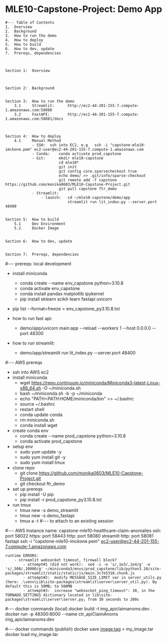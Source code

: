 # MLE10-Capstone-Project:  Demo App

    #--- Table of Contents
    1.  Overview
    2.  Background
    3.  How to run the demo
    4.  How to deploy
    5.  How to build
    6.  How to dev, update
    7.  Prereqs, dependencies



    Section 1:  Overview



    Section 2:  Background


    Section 3:  How to run the demo
        3.1     Streamlit:      http://ec2-44-201-155-7.compute-1.amazonaws.com:58080
        3.2     FastAPI:        http://ec2-44-201-155-7.compute-1.amazonaws.com:58081/docs



    Section 4:  How to deploy
        4.1     Manual Method
                - SSH:  ssh into EC2, e.g   ssh -i "capstone-mle10-imckone.pem" ec2-user@ec2-44-201-155-7.compute-1.amazonaws.com
                - Conda:    conda activate prod_capstone
                - Git:      mkdir mle10-capstone
                            cd mle10*
                            git init
                            git config core.sparsecheckout true
                            echo demo/ >> .git/info/sparse-checkout
                            git remote add -f capstone https://github.com/monika0603/MLE10-Capstone-Project.git
                            git pull capstone ftr_demo
                - Streamlit:
                    - launch:   cd ~/mle10-capstone/demo/app
                                streamlit run lit_index.py --server.port 48400


    Section 5:  How to build
        5.1     Dev Environment
        5.2     Docker Image


    Section 6:  How to dev, update

    
    Section 7:  Prereqs, dependencies


#--- prereqs:  local development
- install miniconda
    - conda create --name env_capstone python=3.10.8
    - conda activate env_capstone
    - conda install pandas matplotlib ipykernel 
    - pip install sklearn scikit-learn fastapi uvicorn
- pip list --format=freeze > env_capstone_py3.10.8.txt

- how to run fast api:
    - demo/app/uvicorn main:app --reload --workers 1 --host 0.0.0.0 --port 48300

- how to run streamlit:
    - demo/app/streamlit run lit_index.py --server.port 48400

#--- AWS prereqs
- ssh into AWS ec2
- install miniconda
    - wget https://repo.continuum.io/miniconda/Miniconda3-latest-Linux-x86_64.sh -O ~/miniconda.sh
    - bash ~/miniconda.sh -b -p ~/miniconda
    - echo "PATH=$PATH:$HOME/miniconda/bin" >> ~/.bashrc
    - source ~/.bashrc
    - restart shell
    - conda update conda
    - rm miniconda.sh
    - conda install wget
- create conda env
    - conda create --name prod_capstone python=3.10.8
    - conda activate prod_capstone
- setup env
    - sudo yum update -y
    - sudo yum install git -y    
    - sudo yum install tmux
- clone repo
    - git clone https://github.com/monika0603/MLE10-Capstone-Project.git
    - git checkout ftr_demo
- set up prereqs
    - pip install -U pip
    - pip install -r prod_capstone_py3.10.8.txt
- run tmux  
    - tmux new -s demo_streamlit
    - tmux new -s demo_fastapi
    - tmux a -t <session>              #--- to attach to an existing session



#--- AWS Instance
name:   capstone-mle10-healthcare-claim-anomalies
ssh:    port 58022
https:  port 58443
http:   port 58080 streamlit
http:   port 58081 fastapi
ssh -i "capstone-mle10-imckone.pem" ec2-user@ec2-44-201-155-7.compute-1.amazonaws.com

    runtime ERRORS:
        - streamlit websocket timeout, firewall block?
            - attempt#1 (did not work):  sed -i -e 's/,1e3/,1e4/g' -e 's/,500/,10000/g' ~/miniconda3/envs/prod_capstone/lib/python3.10/site-packages/streamlit/static/static/js/main.3c7e5310.chunk.js
            - attempt#2:  modify MESSAGE_SIZE_LIMIT var in server_utils.py (here: .\venv\Lib\site-packages\streamlit\server\server_util.py). By default this is 50MB; to 500MB
            - attempt#3:  increase "websocket_ping_timeout": 30, in the TORNADO_SETTINGS dictionary located in lib\site-packages\streamlit\server\server.py; from 30 seconds to 200s


#--- docker commands (local)
docker build -t img_apiclaimanoms:dev .
docker run -p 48300:8000 --name ctr_apiClaimAnoms img_apiclaimanoms:dev


#--- docker commands (publish)
docker save <image:tag> > my_image.tar
docker load my_image.tar